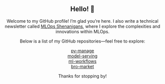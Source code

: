 <h2 align="center">Hello! 👋</h2>

<p align="center">
Welcome to my GitHub profile! I’m glad you’re here. I also write a technical newsletter called <a href="https://martynassubonis.substack.com/">MLOps Shenanigans</a>, where I explore the complexities and innovations within MLOps.
</p>

<p align="center">
Below is a list of my GitHub repositories—feel free to explore:
</p>

<p align="center">
  <a href="https://github.com/martynas-subonis/py-manage">py-manage</a><br>
  <a href="https://github.com/martynas-subonis/model-serving">model-serving</a><br>
  <a href="https://github.com/martynas-subonis/ml-workflows">ml-workflows</a><br>
  <a href="https://github.com/martynas-subonis/bro-market">bro-market</a>
</p>

<p align="center">
Thanks for stopping by!
</p>
